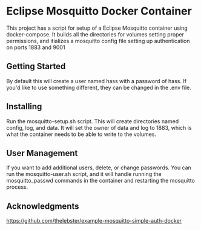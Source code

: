 # Eclipse Mosquitto Docker Container
This project has a script for setup of a Eclipse Mosquitto container using docker-compose. It builds all the directories for volumes setting proper permissions, and itializes a mosquitto config file setting up authentication on ports 1883 and 9001

## Getting Started
By default this will create a user named hass with a password of hass. If you'd like to use something different, they can be changed in the .env file.

## Installing
Run the mosquitto-setup.sh script. This will create directories named config, log, and data. It will set the owner of data and log to 1883, which is what the container needs to be able to write to the volumes.

## User Management
If you want to add additional users, delete, or change passwords. You can run the mosquitto-user.sh script, and it will handle running the mosquitto_passwd commands in the container and restarting the mosquitto process.

## Acknowledgments
https://github.com/thelebster/example-mosquitto-simple-auth-docker
